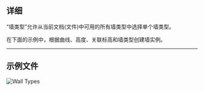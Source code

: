 ## 详细
“墙类型”允许从当前文档(文件)中可用的所有墙类型中选择单个墙类型。

在下面的示例中，根据曲线、高度、关联标高和墙类型创建墙实例。
___
## 示例文件

![Wall Types](./DSRevitNodesUI.WallTypes_img.jpg)
